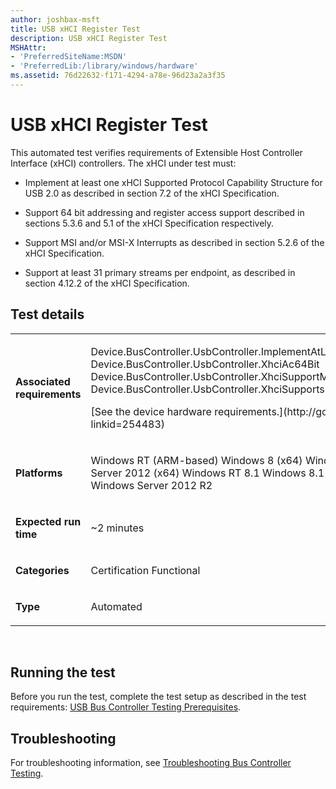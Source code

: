 ```yaml
---
author: joshbax-msft
title: USB xHCI Register Test
description: USB xHCI Register Test
MSHAttr:
- 'PreferredSiteName:MSDN'
- 'PreferredLib:/library/windows/hardware'
ms.assetid: 76d22632-f171-4294-a78e-96d23a2a3f35
---
```


# USB xHCI Register Test


This automated test verifies requirements of Extensible Host Controller Interface (xHCI) controllers. The xHCI under test must:

-   Implement at least one xHCI Supported Protocol Capability Structure for USB 2.0 as described in section 7.2 of the xHCI Specification.

-   Support 64 bit addressing and register access support described in sections 5.3.6 and 5.1 of the xHCI Specification respectively.

-   Support MSI and/or MSI-X Interrupts as described in section 5.2.6 of the xHCI Specification.

-   Support at least 31 primary streams per endpoint, as described in section 4.12.2 of the xHCI Specification.

## Test details


<table>
<colgroup>
<col width="50%" />
<col width="50%" />
</colgroup>
<tbody>
<tr class="odd">
<td><p><strong>Associated requirements</strong></p></td>
<td><p>Device.BusController.UsbController.ImplementAtLeastOneXhciSpcStructForUSB2 Device.BusController.UsbController.XhciAc64Bit Device.BusController.UsbController.XhciSupportMsiMsixInterrupts Device.BusController.UsbController.XhciSupportsMinimum31Streams</p>
<p>[See the device hardware requirements.](http://go.microsoft.com/fwlink/p/?linkid=254483)</p></td>
</tr>
<tr class="even">
<td><p><strong>Platforms</strong></p></td>
<td><p>Windows RT (ARM-based) Windows 8 (x64) Windows 8 (x86) Windows Server 2012 (x64) Windows RT 8.1 Windows 8.1 x64 Windows 8.1 x86 Windows Server 2012 R2</p></td>
</tr>
<tr class="odd">
<td><p><strong>Expected run time</strong></p></td>
<td><p>~2 minutes</p></td>
</tr>
<tr class="even">
<td><p><strong>Categories</strong></p></td>
<td><p>Certification Functional</p></td>
</tr>
<tr class="odd">
<td><p><strong>Type</strong></p></td>
<td><p>Automated</p></td>
</tr>
</tbody>
</table>

 

## Running the test


Before you run the test, complete the test setup as described in the test requirements: [USB Bus Controller Testing Prerequisites](usb-bus-controller-testing-prerequisites.md).

## Troubleshooting


For troubleshooting information, see [Troubleshooting Bus Controller Testing](troubleshooting-bus-controller-testing.md).

 

 






